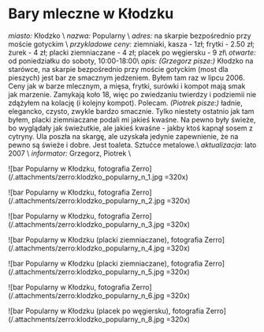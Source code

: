 # Bary mleczne w Kłodzku

*miasto:* Kłodzko    \\
*nazwa:* Popularny        \\
*adres:* na skarpie bezpośrednio przy moście gotyckim       \\
*przykladowe ceny:* ziemniaki, kasza - 1zł;  frytki - 2.50 zł; żurek - 4 zł; placki ziemniaczane - 4 zł; placek po węgiersku - 9 zł\\
*otwarte:* od poniedziałku do soboty, 10:00-18:00\\
*opis:*  *(Grzegorz pisze:)* Kłodzko na starówce, na skarpie bezpośrednio przy moście gotyckim (most dla pieszych) jest bar ze smacznym jedzeniem. Byłem tam raz w lipcu 2006. Ceny jak w barze mlecznym, a mięsa, frytki, surówki i kompot mają smak jak marzenie. Zamykają koło 18, więc po zwiedzaniu twierdzy i podziemii nie zdążyłem na kolację (i kolejny kompot). Polecam. *(Piotrek pisze:)* ładnie, elegancko, czysto, zwykle bardzo smacznie. Tylko niestety ostatnio jak tam byłem, placki ziemniaczane podali mi jakieś kwaśne. Na pewno były świeże, bo wyglądały jak świeżutkie, ale jakieś kwaśne - jakby ktoś kapnął sosem z cytryny. Ula poszła na skargę, ale uzyskała jedynie zapewnienie, że na pewno są świeże i dobre. Jest toaleta. Sztućce metalowe.\\
*aktualizacja:*   lato 2007   \\
*informator:*   Grzegorz, Piotrek  \\

![bar Popularny w Kłodzku, fotografia Zerro](/.attachments/zerro:klodzko_popularny_n_1.jpg =320x)

![bar Popularny w Kłodzku, fotografia Zerro](/.attachments/zerro:klodzko_popularny_n_2.jpg =320x)

![bar Popularny w Kłodzku, fotografia Zerro](/.attachments/zerro:klodzko_popularny_n_3.jpg =320x)

![bar Popularny w Kłodzku (placki ziemniaczane), fotografia Zerro](/.attachments/zerro:klodzko_popularny_n_4.jpg =320x)

![bar Popularny w Kłodzku (placki ziemniaczane), fotografia Zerro](/.attachments/zerro:klodzko_popularny_n_5.jpg =320x)

![bar Popularny w Kłodzku, fotografia Zerro](/.attachments/zerro:klodzko_popularny_n_6.jpg =320x)

![bar Popularny w Kłodzku (placek po węgiersku), fotografia Zerro](/.attachments/zerro:klodzko_popularny_n_8.jpg =320x)




